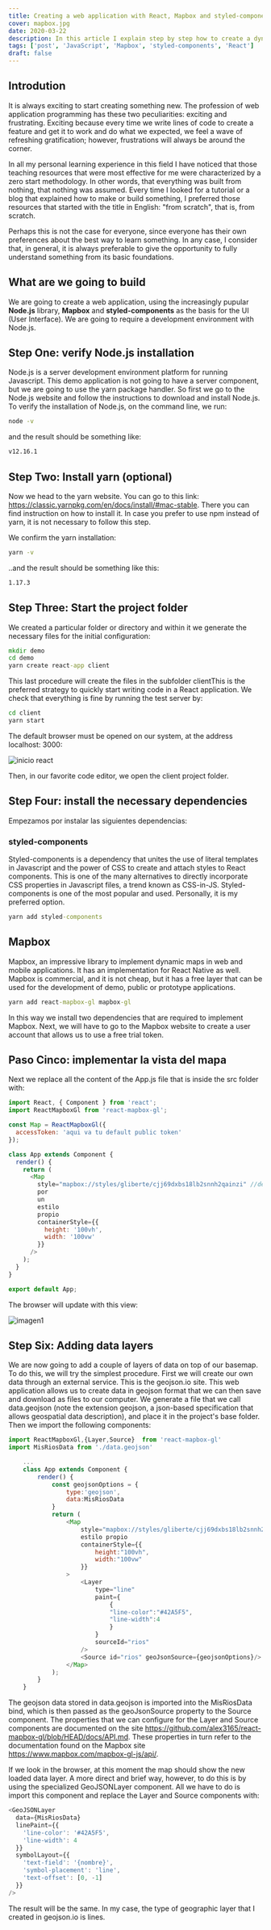 ```yaml
---
title: Creating a web application with React, Mapbox and styled-components
cover: mapbox.jpg
date: 2020-03-22
description: In this article I explain step by step how to create a dynamic mapping application using React, Mapbox and styled-components.
tags: ['post', 'JavaScript', 'Mapbox', 'styled-components', 'React']
draft: false
---
```


## Introdution

It is always exciting to start creating something new. The profession of web application programming has these two peculiarities: exciting and frustrating. Exciting because every time we write lines of code to create a feature and get it to work and do what we expected, we feel a wave of refreshing gratification; however, frustrations will always be around the corner.

In all my personal learning experience in this field I have noticed that those teaching resources that were most effective for me were characterized by a zero start methodology. In other words, that everything was built from nothing, that nothing was assumed. Every time I looked for a tutorial or a blog that explained how to make or build something, I preferred those resources that started with the title in English: "from scratch", that is, from scratch.

Perhaps this is not the case for everyone, since everyone has their own preferences about the best way to learn something. In any case, I consider that, in general, it is always preferable to give the opportunity to fully understand something from its basic foundations.

## What are we going to build

We are going to create a web application, using the increasingly pupular **Node.js** library, **Mapbox** and **styled-components** as the basis for the UI (User Interface). We are going to require a development environment with Node.js.

## Step One: verify Node.js installation

Node.js is a server development environment platform for running Javascript. This demo application is not going to have a server component, but we are going to use the yarn package handler. So first we go to the Node.js website and follow the instructions to download and install Node.js. To verify the installation of Node.js, on the command line, we run:

```cmd
node -v
```

and the result should be something like:

```cmd
v12.16.1
```

## Step Two: Install yarn (optional)

Now we head to the yarn website. You can go to this link: https://classic.yarnpkg.com/en/docs/install/#mac-stable. There you can find instruction on how to install it. In case you prefer to use npm instead of yarn, it is not necessary to follow this step.

We confirm the yarn installation:

```cmd
yarn -v
```

..and the result should be something like this:

```cmd
1.17.3
```

## Step Three: Start the project folder

We created a particular folder or directory and within it we generate the necessary files for the initial configuration:

```cmd
mkdir demo
cd demo
yarn create react-app client
```

This last procedure will create the files in the subfolder clientThis is the preferred strategy to quickly start writing code in a React application. We check that everything is fine by running the test server by:

```cmd
cd client
yarn start
```

The default browser must be opened on our system, at the address localhost: 3000:

![inicio react](inicioreact.png)

Then, in our favorite code editor, we open the client project folder.

## Step Four: install the necessary dependencies

Empezamos por instalar las siguientes dependencias:

### styled-components

Styled-components is a dependency that unites the use of literal templates in Javascript and the power of CSS to create and attach styles to React components. This is one of the many alternatives to directly incorporate CSS properties in Javascript files, a trend known as CSS-in-JS. Styled-components is one of the most popular and used. Personally, it is my preferred option.

```cmd
yarn add styled-components
```

## Mapbox

Mapbox, an impressive library to implement dynamic maps in web and mobile applications. It has an implementation for React Native as well. Mapbox is commercial, and it is not cheap, but it has a free layer that can be used for the development of demo, public or prototype applications.

```cmd
yarn add react-mapbox-gl mapbox-gl
```

In this way we install two dependencies that are required to implement Mapbox. Next, we will have to go to the Mapbox website to create a user account that allows us to use a free trial token.

## Paso Cinco: implementar la vista del mapa

Next we replace all the content of the App.js file that is inside the src folder with:

```js
import React, { Component } from 'react';
import ReactMapboxGl from 'react-mapbox-gl';

const Map = ReactMapboxGl({
  accessToken: 'aqui va tu default public token'
});

class App extends Component {
  render() {
    return (
      <Map
        style="mapbox://styles/gliberte/cjj69dxbs18lb2snnh2qainzi" //debes reemplazar esto
        por
        un
        estilo
        propio
        containerStyle={{
          height: '100vh',
          width: '100vw'
        }}
      />
    );
  }
}

export default App;
```

The browser will update with this view:

![imagen1](imagen1.jpg)

## Step Six: Adding data layers

We are now going to add a couple of layers of data on top of our basemap. To do this, we will try the simplest procedure. First we will create our own data through an external service. This is the geojson.io site. This web application allows us to create data in geojson format that we can then save and download as files to our computer. We generate a file that we call data.geojson (note the extension geojson, a json-based specification that allows geospatial data description), and place it in the project's base folder. Then we import the following components:

```js
import ReactMapboxGl,{Layer,Source}  from 'react-mapbox-gl'
import MisRiosData from './data.geojson'

    ...
    class App extends Component {
        render() {
            const geojsonOptions = {
                type:'geojson',
                data:MisRiosData
            }
            return (
                <Map
                    style="mapbox://styles/gliberte/cjj69dxbs18lb2snnh2qainzi"//debes reemplazar esto por un
                    estilo propio
                    containerStyle={{
                        height:"100vh",
                        width:"100vw"
                    }}
                >
                    <Layer
                        type="line"
                        paint={
                            {
                            "line-color":"#42A5F5",
                            "line-width":4
                            }
                        }
                        sourceId="rios"
                    />
                    <Source id="rios" geoJsonSource={geojsonOptions}/>
                </Map>
            );
        }
    }
```

The geojson data stored in data.geojson is imported into the MisRiosData bind, which is then passed as the geoJsonSource property to the Source component. The properties that we can configure for the Layer and Source components are documented on the site https://github.com/alex3165/react-mapbox-gl/blob/HEAD/docs/API.md. These properties in turn refer to the documentation found on the Mapbox site https://www.mapbox.com/mapbox-gl-js/api/.

If we look in the browser, at this moment the map should show the new loaded data layer. A more direct and brief way, however, to do this is by using the specialized GeoJSONLayer component. All we have to do is import this component and replace the Layer and Source components with:

```js
<GeoJSONLayer
  data={MisRiosData}
  linePaint={{
    'line-color': '#42A5F5',
    'line-width': 4
  }}
  symbolLayout={{
    'text-field': '{nombre}',
    'symbol-placement': 'line',
    'text-offset': [0, -1]
  }}
/>
```

The result will be the same. In my case, the type of geographic layer that I created in geojson.io is lines.



